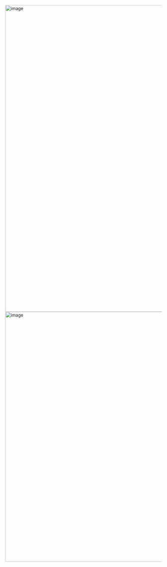 <img width="1920" height="983" alt="image" src="https://github.com/user-attachments/assets/b26f42c9-9d5d-4002-a2a6-a4298480fad7" />
<img width="1920" height="801" alt="image" src="https://github.com/user-attachments/assets/fa4c31a1-0d0c-4dff-b545-38698e085bf3" />

